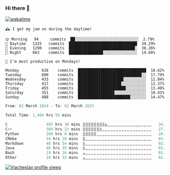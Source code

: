 ### Hi there 👋

[![wakatime](https://wakatime.com/badge/user/018c696b-0bdf-43bb-ab77-72c32d0bf4fe.svg)](https://wakatime.com/@018c696b-0bdf-43bb-ab77-72c32d0bf4fe)

<!-- README-STATS:START -->

```
🕰️ I get my jam on during the daytime!

🌞 Morning  	94     commits	██░░░░░░░░░░░░░░░░░░░░░░░░░░░░	2.79%
🌆 Daytime  	1325   commits	██████████████████████████████	39.29%
🌃 Evening  	1290   commits	█████████████████████████████░	38.26%
🌙 Night    	663    commits	███████████████░░░░░░░░░░░░░░░	19.66%
```

```
📅 I'm most productive on Mondays!

Monday      	628    commits	██████████████████████████████	18.62%
Tuesday     	600    commits	████████████████████████████░░	17.79%
Wednesday   	433    commits	████████████████████░░░░░░░░░░	12.84%
Thursday    	417    commits	███████████████████░░░░░░░░░░░	12.37%
Friday      	455    commits	█████████████████████░░░░░░░░░	13.49%
Saturday    	351    commits	████████████████░░░░░░░░░░░░░░	10.41%
Sunday      	488    commits	███████████████████████░░░░░░░	14.47%
```

<!-- README-STATS:END -->

<!--START_SECTION:waka-->

```C
From: 02 March 2024 - To: 02 March 2025

Total Time: 1,404 hrs 56 mins

C                 497 hrs 30 mins ⣿⣿⣿⣿⣿⣿⣿⣿⣶⣀⣀⣀⣀⣀⣀⣀⣀⣀⣀⣀⣀⣀⣀⣀⣀   34.95 %
C++               389 hrs 23 mins ⣿⣿⣿⣿⣿⣿⣷⣀⣀⣀⣀⣀⣀⣀⣀⣀⣀⣀⣀⣀⣀⣀⣀⣀⣀   27.36 %
Python            286 hrs 8 mins  ⣿⣿⣿⣿⣿⣀⣀⣀⣀⣀⣀⣀⣀⣀⣀⣀⣀⣀⣀⣀⣀⣀⣀⣀⣀   20.10 %
CMake             54 hrs 10 mins  ⣿⣀⣀⣀⣀⣀⣀⣀⣀⣀⣀⣀⣀⣀⣀⣀⣀⣀⣀⣀⣀⣀⣀⣀⣀   03.81 %
Markdown          48 hrs 54 mins  ⣷⣀⣀⣀⣀⣀⣀⣀⣀⣀⣀⣀⣀⣀⣀⣀⣀⣀⣀⣀⣀⣀⣀⣀⣀   03.44 %
Java              46 hrs 35 mins  ⣷⣀⣀⣀⣀⣀⣀⣀⣀⣀⣀⣀⣀⣀⣀⣀⣀⣀⣀⣀⣀⣀⣀⣀⣀   03.27 %
Bash              19 hrs 16 mins  ⣤⣀⣀⣀⣀⣀⣀⣀⣀⣀⣀⣀⣀⣀⣀⣀⣀⣀⣀⣀⣀⣀⣀⣀⣀   01.35 %
Other             18 hrs 32 mins  ⣤⣀⣀⣀⣀⣀⣀⣀⣀⣀⣀⣀⣀⣀⣀⣀⣀⣀⣀⣀⣀⣀⣀⣀⣀   01.30 %
```

<!--END_SECTION:waka-->

[![Viacheslav profile views](https://u8views.com/api/v1/github/profiles/25109435/views/day-week-month-total-count.svg)](https://u8views.com/github/Mcublog)
